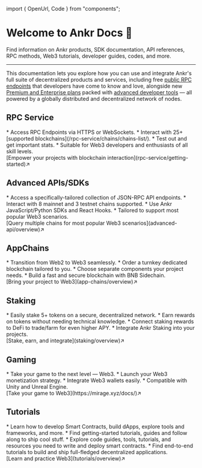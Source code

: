import { OpenUrl, Code } from "components";

# Welcome to Ankr Docs 👋

Find information on Ankr products, SDK documentation, API references, RPC methods, Web3 tutorials, developer guides, codes, and more.
____________________________________

This documentation lets you explore how you can use and integrate Ankr's full suite of decentralized products and services, including free [public RPC endpoints](https://www.ankr.com/rpc/) that developers have come to know and love, alongside new [Premium and Enterprise plans](https://www.ankr.com/rpc/pricing/) packed with [advanced developer tools](https://www.ankr.com/advanced-api/) — all powered by a globally distributed and decentralized network of nodes.

## RPC Service
<div className="list-with-custom-top-margin mt-6">
* Access RPC Endpoints via HTTPS or WebSockets.
* Interact with 25+ [supported blockchains](/rpc-service/chains/chains-list/).
* Test out and get important stats.
* Suitable for Web3 developers and enthusiasts of all skill levels.
</div>
<div className="p-4 border border-gray-200 dark:border-gray-900 rounded mt-6">
  [Empower your projects with blockchain interaction](rpc-service/getting-started)↗
</div>

## Advanced APIs/SDKs
<div className="list-with-custom-top-margin mt-6">
* Access a specifically-tailored collection of JSON-RPC API endpoints.
* Interact with 8 mainnet and 3 testnet chains supported.
* Use Ankr JavaScript/Python SDKs and React Hooks.
* Tailored to support most popular Web3 scenarios. 
</div>
<div className="p-4 border border-gray-200 dark:border-gray-900 rounded mt-6">
  [Query multiple chains for most popular Web3 scenarios](advanced-api/overview)↗
</div>

[//]: # (## Blockchain Node Snapshots)

[//]: # (<div className="list-with-custom-top-margin mt-6">)

[//]: # (* Sync your nodes via the blockchain snapshots our Infrastructure engineering teams use.  )

[//]: # (* Download the snapshots available for Ethereum, Polygon, and BNB Smart Chain.)

[//]: # (</div>)

[//]: # (<div className="p-4 border border-gray-200 dark:border-gray-900 rounded mt-6">)

[//]: # (  [Sync your node via the trusted blockchain snapshots]&#40;/node-snapshot&#41;↗)

[//]: # (</div>)

## AppChains
<div className="list-with-custom-top-margin mt-6">
* Transition from Web2 to Web3 seamlessly.
* Order a turnkey dedicated blockchain tailored to you.
* Choose separate components your project needs.
* Build a fast and secure blockchain with BNB Sidechain.
</div>
<div className="p-4 border border-gray-200 dark:border-gray-900 rounded mt-6">
  [Bring your project to Web3](app-chains/overview)↗
</div>

## Staking
<div className="list-with-custom-top-margin mt-6">
* Easily stake 5+ tokens on a secure, decentralized network.
* Earn rewards on tokens without needing technical knowledge.
* Connect staking rewards to DeFi to trade/farm for even higher APY.
* Integrate Ankr Staking into your projects.
</div>
<div className="p-4 border border-gray-200 dark:border-gray-900 rounded mt-6">
  [Stake, earn, and integrate](staking/overview)↗
</div>

## Gaming
<div className="list-with-custom-top-margin mt-6">
* Take your game to the next level — Web3.
* Launch your Web3 monetization strategy.
* Integrate Web3 wallets easily.
* Compatible with Unity and Unreal Engine.
</div>
<div className="p-4 border border-gray-200 dark:border-gray-900 rounded mt-6">
  [Take your game to Web3](https://mirage.xyz/docs/)↗
</div>

## Tutorials
<div className="list-with-custom-top-margin mt-6">
* Learn how to develop Smart Contracts, build dApps, explore tools and frameworks, and more.
* Find getting-started tutorials, guides and follow along to ship cool stuff.
* Explore code guides, tools, tutorials, and resources you need to write and deploy smart contracts.
* Find end-to-end tutorials to build and ship full-fledged decentralized applications.
</div>
<div className="p-4 border border-gray-200 dark:border-gray-900 rounded mt-6">
  [Learn and practice Web3](tutorials/overview)↗
</div>